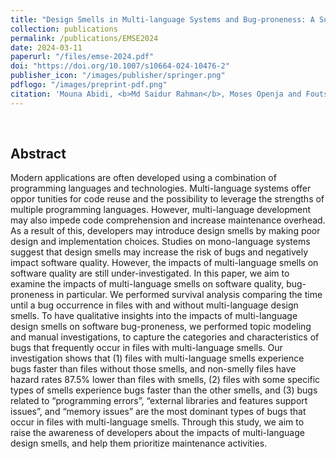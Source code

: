 ```yaml
---
title: "Design Smells in Multi-language Systems and Bug-proneness: A Survival Analysis"
collection: publications
permalink: /publications/EMSE2024
date: 2024-03-11
paperurl: "/files/emse-2024.pdf"
doi: "https://doi.org/10.1007/s10664-024-10476-2"
publisher_icon: "/images/publisher/springer.png"
pdflogo: "/images/preprint-pdf.png"
citation: 'Mouna Abidi, <b>Md Saidur Rahman</b>, Moses Openja and Foutse Khomh, &quot;Multi-language Design Smells: A Backstage Perspective &quot;, <i>Empirical Software Engineering (<b>EMSE</b>)</i>, Volume xx, Issue x, pages 45, 2024.(Accepted)'
---
```

<br>

## Abstract
Modern applications are often developed using a combination of programming languages and technologies. Multi-language systems offer oppor tunities for code reuse and the possibility to leverage the strengths of multiple programming languages. However, multi-language development may also impede code comprehension and increase maintenance overhead. As a result of this, developers may introduce design smells by making poor design and implementation choices. Studies on mono-language systems suggest that design smells may increase the risk of bugs and negatively impact software quality. However, the impacts of multi-language smells on software quality are still under-investigated. In this paper, we aim to examine the impacts of multi-language smells on software quality, bug-proneness in particular. We performed survival analysis comparing the time until a bug occurrence in files with and without multi-language design smells. To have qualitative insights into the impacts of multi-language design smells on software bug-proneness, we performed topic modeling and manual investigations, to capture the categories and characteristics of bugs that frequently occur in files with multi-language smells. Our investigation shows that (1) files with multi-language smells experience bugs faster than files without those smells, and non-smelly files have hazard rates 87.5% lower than files with smells, (2) files with some specific types of smells experience bugs faster than the other smells, and (3) bugs related to “programming errors”, “external libraries and features support issues”, and “memory issues” are the most dominant types of bugs that occur in files with multi-language smells. Through this study, we aim to raise the awareness of developers about the impacts of multi-language design smells, and help them prioritize maintenance activities. 
